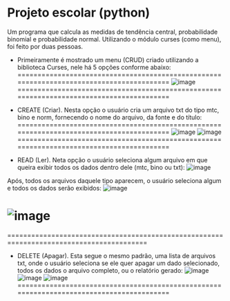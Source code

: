 # Projeto escolar (python)
Um programa que calcula as medidas de tendência central, probabilidade binomial e probabilidade normal. Utilizando o módulo curses (como menu), foi feito por duas pessoas.

- Primeiramente é mostrado um menu (CRUD) criado utilizando a biblioteca Curses, nele há 5 opções conforme abaixo:
=========================================================================================
![image](https://github.com/vagnero/SchoolProject/assets/37276509/112948df-f143-41ca-9727-9f86bfbb89e3)
=========================================================================================








- CREATE (Criar). Nesta opção o usuário cria um arquivo txt do tipo mtc, bino e norm, fornecendo o nome do arquivo, da fonte e do título:
=========================================================================================
![image](https://github.com/vagnero/SchoolProject/assets/37276509/566085c9-a8cd-41ba-a8f7-a06ec83ad9cb)
![image](https://github.com/vagnero/SchoolProject/assets/37276509/9a6d1418-fd8e-45d8-a3b3-239f53e3e9a0)
=========================================================================================










- READ (Ler). Neta opção o usuário seleciona algum arquivo em que queira exibir todos os dados dentro dele (mtc, bino ou txt):
![image](https://github.com/vagnero/SchoolProject/assets/37276509/22621190-ffcc-48d1-b164-8895964871d9)

Após, todos os arquivos daquele tipo aparecem, o usuário seleciona algum e todos os dados serão exibidos:
![image](https://github.com/vagnero/SchoolProject/assets/37276509/5f3ddca7-3661-4712-bfba-e6e46c5ced4c)

![image](https://github.com/vagnero/SchoolProject/assets/37276509/0a1066fd-1648-4c16-bfb5-b7ed3a9fd835)
=========================================================================================

=========================================================================================
- DELETE (Apagar). Esta segue o mesmo padrão, uma lista de arquivos txt, onde o usuário seleciona se ele quer apagar um dado selecionado, todos os dados o arquivo completo, ou o relatório gerado:
![image](https://github.com/vagnero/SchoolProject/assets/37276509/8456f52e-c0cd-464f-b056-f1a7422632b0)
![image](https://github.com/vagnero/SchoolProject/assets/37276509/fe0db608-e0c5-4a79-82c9-2c49c3b598ea)
![image](https://github.com/vagnero/SchoolProject/assets/37276509/bbfd0169-733c-4dbf-832b-074425fefc73)
=========================================================================================
